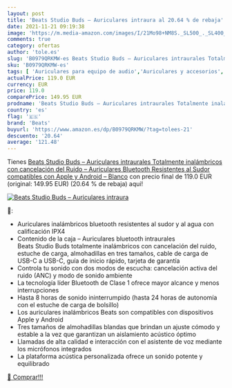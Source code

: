 ```yaml
---
layout: post
title: 'Beats Studio Buds – Auriculares intraura al 20.64 % de rebaja'
date: 2021-11-21 09:19:38
image: 'https://m.media-amazon.com/images/I/21Mo98+NM8S._SL500_._SL400_.jpg'
comments: true
category: ofertas
author: 'tole.es'
slug: 'B0979QRKMW-es Beats Studio Buds – Auriculares intraurales Totalmente...'
sku: 'B0979QRKMW-es'
tags: [ 'Auriculares para equipo de audio','Auriculares y accesorios','Electrónica','android','beats', ]
actualPrice: 119.0 EUR
currency: EUR
price: 119.0
comparePrice: 149.95 EUR
prodname: 'Beats Studio Buds – Auriculares intraurales Totalmente inalámbricos con cancelación del Ruido – Auriculares Bluetooth Resistentes al Sudor  compatibles con Apple y Android – Blanco'
country: 'es'
flag: '🇪🇸'
brand: 'Beats'
buyurl: 'https://www.amazon.es/dp/B0979QRKMW/?tag=tolees-21'
descuento: '20.64'
average: '121.48'
---
```


Tienes [Beats Studio Buds – Auriculares intraurales Totalmente inalámbricos con cancelación del Ruido – Auriculares Bluetooth Resistentes al Sudor  compatibles con Apple y Android – Blanco](https://www.amazon.es/dp/B0979QRKMW/?tag=tolees-21) con precio final de  119.0 EUR (original: 149.95 EUR) (20.64 %  de rebaja) aqui!

[![Beats Studio Buds – Auriculares intraura](https://m.media-amazon.com/images/I/21Mo98+NM8S._SL500_._SL400_.jpg)](https://www.amazon.es/dp/B0979QRKMW/?tag=tolees-21)

🔎:

- Auriculares inalámbricos bluetooth resistentes al sudor y al agua con calificación IPX4
- Contenido de la caja – Auriculares bluetooth intraurales Beats Studio Buds totalmente inalámbricos con cancelación del ruido, estuche de carga, almohadillas en tres tamaños, cable de carga de USB-C a USB-C, guía de inicio rápido, tarjeta de garantía
- Controla tu sonido con dos modos de escucha: cancelación activa del ruido (ANC) y modo de sonido ambiente
- La tecnología líder Bluetooth de Clase 1 ofrece mayor alcance y menos interrupciones
- Hasta 8 horas de sonido ininterrumpido (hasta 24 horas de autonomía con el estuche de carga de bolsillo)
- Los auriculares inalámbricos Beats son compatibles con dispositivos Apple y Android
- Tres tamaños de almohadillas blandas que brindan un ajuste cómodo y estable a la vez que garantizan un aislamiento acústico óptimo
- Llamadas de alta calidad e interacción con el asistente de voz mediante los micrófonos integrados
- La plataforma acústica personalizada ofrece un sonido potente y equilibrado

[🛒 Comprar!!!](https://www.amazon.es/dp/B0979QRKMW/?tag=tolees-21)
